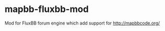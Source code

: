 mapbb-fluxbb-mod
================

Mod for FluxBB forum engine which add support for http://mapbbcode.org/
